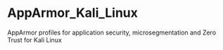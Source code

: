 # AppArmor_Kali_Linux
AppArmor profiles for application security, microsegmentation and Zero Trust for Kali Linux
